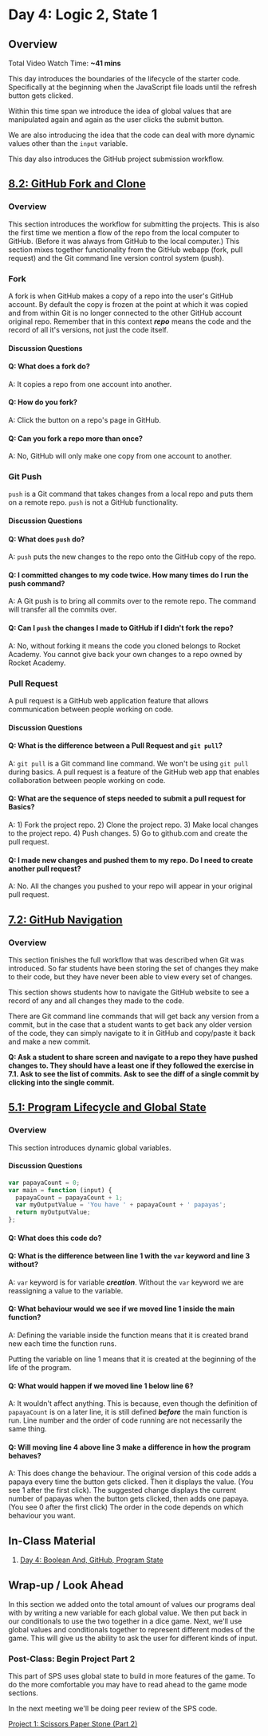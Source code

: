 # Day 4: Logic 2, State 1

## Overview

Total Video Watch Time: **\~41 mins**

This day introduces the boundaries of the lifecycle of the starter code. Specifically at the beginning when the JavaScript file loads until the refresh button gets clicked.

Within this time span we introduce the idea of global values that are manipulated again and again as the user clicks the submit button.

We are also introducing the idea that the code can deal with more dynamic values other than the `input` variable.

This day also introduces the GitHub project submission workflow.

## [8.2: GitHub Fork and Clone](../8-github/8.2-github-fork-and-clone.md)

### Overview

This section introduces the workflow for submitting the projects. This is also the first time we mention a flow of the repo from the local computer to GitHub. (Before it was always from GitHub to the local computer.) This section mixes together functionality from the GitHub webapp (fork, pull request) and the Git command line version control system (push).

### Fork

A fork is when GitHub makes a copy of a repo into the user's GitHub account. By default the copy is frozen at the point at which it was copied and from within Git is no longer connected to the other GitHub account original repo. Remember that in this context _**repo**_ means the code and the record of all it's versions, not just the code itself.

#### Discussion Questions

#### Q: What does a fork do?

A: It copies a repo from one account into another.

#### Q: How do you fork?

A: Click the button on a repo's page in GitHub.

#### Q: Can you fork a repo more than once?

A: No, GitHub will only make one copy from one account to another.

### Git Push

`push` is a Git command that takes changes from a local repo and puts them on a remote repo. `push` is not a GitHub functionality.

#### Discussion Questions

#### Q: What does `push` do?

A: `push` puts the new changes to the repo onto the GitHub copy of the repo.

#### Q: I committed changes to my code twice. How many times do I run the push command?

A: A Git push is to bring all commits over to the remote repo. The command will transfer all the commits over.

#### Q: Can I `push` the changes I made to GitHub if I didn't fork the repo?

A: No, without forking it means the code you cloned belongs to Rocket Academy. You cannot give back your own changes to a repo owned by Rocket Academy.

### Pull Request

A pull request is a GitHub web application feature that allows communication between people working on code.

#### Discussion Questions

#### Q: What is the difference between a Pull Request and `git pull`?

A: `git pull` is a Git command line command. We won't be using `git pull` during basics. A pull request is a feature of the GitHub web app that enables collaboration between people working on code.

#### Q: What are the sequence of steps needed to submit a pull request for Basics?

A: 1) Fork the project repo. 2) Clone the project repo. 3) Make local changes to the project repo. 4) Push changes. 5) Go to github.com and create the pull request.

#### Q: I made new changes and pushed them to my repo. Do I need to create another pull request?

A: No. All the changes you pushed to your repo will appear in your original pull request.

## [7.2: GitHub Navigation](../7-github/7.2-github-repo-browsing.md)

### Overview

This section finishes the full workflow that was described when Git was introduced. So far students have been storing the set of changes they make to their code, but they have never been able to view every set of changes.

This section shows students how to navigate the GitHub website to see a record of any and all changes they made to the code.

There are Git command line commands that will get back any version from a commit, but in the case that a student wants to get back any older version of the code, they can simply navigate to it in GitHub and copy/paste it back and make a new commit.

**Q: Ask a student to share screen and navigate to a repo they have pushed changes to. They should have a least one if they followed the exercise in 7.1. Ask to see the list of commits. Ask to see the diff of a single commit by clicking into the single commit.**

## [5.1: Program Lifecycle and Global State](../5-managing-state-and-input-validation/5.1-program-lifecycle-and-state.md)

### Overview

This section introduces dynamic global variables.

#### Discussion Questions

```javascript
var papayaCount = 0;
var main = function (input) {
  papayaCount = papayaCount + 1;
  var myOutputValue = 'You have ' + papayaCount + ' papayas';
  return myOutputValue;
};
```

#### Q: What does this code do?

#### Q: What is the difference between line 1 with the `var` keyword and line 3 without?

A: `var` keyword is for variable _**creation**_. Without the `var` keyword we are reassigning a value to the variable.

#### Q: What behaviour would we see if we moved line 1 inside the main function?

A: Defining the variable inside the function means that it is created brand new each time the function runs.

Putting the variable on line 1 means that it is created at the beginning of the life of the program.

#### Q: What would happen if we moved line 1 below line 6?

A: It wouldn't affect anything. This is because, even though the definition of `papayaCount` is on a later line, it is still defined _**before**_ the main function is run. Line number and the order of code running are not necessarily the same thing.

#### Q: Will moving line 4 above line 3 make a difference in how the program behaves?

A: This does change the behaviour. The original version of this code adds a papaya every time the button gets clicked. Then it displays the value. (You see 1 after the first click). The suggested change displays the current number of papayas when the button gets clicked, then adds one papaya. (You see 0 after the first click) The order in the code depends on which behaviour you want.

## In-Class Material

1. [Day 4: Boolean And, GitHub, Program State](../in-class-exercises/day-4-boolean-and-program-state.md)

## **Wrap-up / Look Ahead**

In this section we added onto the total amount of values our programs deal with by writing a new variable for each global value. We then put back in our conditionals to use the two together in a dice game. Next, we'll use global values and conditionals together to represent different modes of the game. This will give us the ability to ask the user for different kinds of input.

### **Post-Class: Begin Project Part 2**

This part of SPS uses global state to build in more features of the game. To do the more comfortable you may have to read ahead to the game mode sections.

In the next meeting we'll be doing peer review of the SPS code.

[Project 1: Scissors Paper Stone (Part 2)](../projects/project-1-scissors-paper-stone/project-1-scissors-paper-stone-part-2.md)
